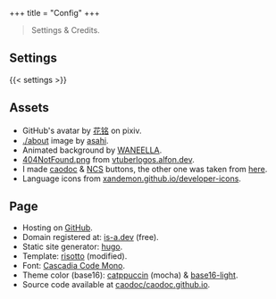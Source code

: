 +++
title = "Config"
+++

> Settings & Credits.

## Settings
{{< settings >}}

## Assets
+ GitHub's avatar by [花铭](https://www.pixiv.net/en/users/70483399) on pixiv.
+ [./about](/about) image by [asahi](https://imgur.com/asahi-wKjtZg3).
+ Animated background by [WANEELLA](https://waneella.tumblr.com/).
+ [404NotFound.png](/media/404NotFound.png) from [vtuberlogos.alfon.dev](https://vtuberlogos.alfon.dev/).
+ I made [caodoc](/assets/caodoc-webring.png) & [NCS](/assets/ncs.gif) buttons, the other one was taken from [here](https://cyber.dabamos.de/88x31/).
+ Language icons from [xandemon.github.io/developer-icons](https://xandemon.github.io/developer-icons/).

## Page
+ Hosting on [GitHub](https://pages.github.com).
+ Domain registered at: [is-a.dev](https://is-a.dev) (free).
+ Static site generator: [hugo](https://gohugo.io).
+ Template: [risotto](https://github.com/joeroe/risotto) (modified).
+ Font: [Cascadia Code Mono](https://github.com/microsoft/cascadia-code).
+ Theme color (base16):
[catppuccin](https://github.com/catppuccin/catppuccin) (mocha)
& [base16-light](/css/palettes/base16-light.css).
+ Source code available at [caodoc/caodoc.github.io](https://github.com/caodoc/caodoc.github.io).
